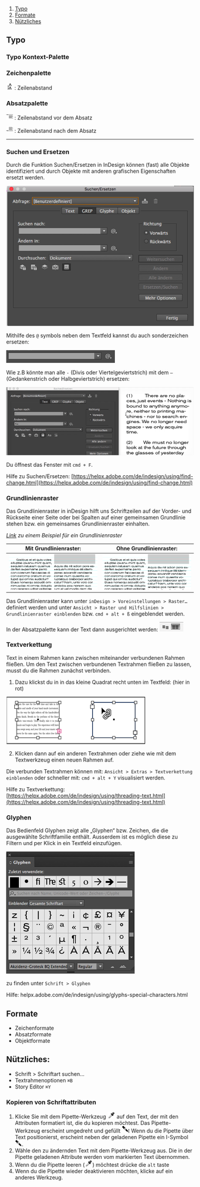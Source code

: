 1. [Typo](#typo)
2. [Formate](#formate)
3. [Nützliches](#n%C3%BCtzliches)

## Typo

### Typo Kontext-Palette

### Zeichenpalette

![](bilder/zeichen_zeilenabstand.png) : Zeilenabstand

### Absatzpalette

![](bilder/abstanddavor.png) : Zeilenabstand vor dem Absatz

![](bilder/abstanddanach.png) : Zeilenabstand nach dem Absatz

---

### Suchen und Ersetzen

Durch die Funktion Suchen/Ersetzen in
InDesign können (fast) alle Objekte identifiziert
und durch Objekte mit anderen
grafischen Eigenschaften ersetzt werden.

![](bilder/suchen-ersetzen.png)

Mithilfe des `@` symbols neben dem Textfeld kannst du auch sonderzeichen ersetzen:

![](bilder/suchen-ersetzen-at.png)

Wie z.B könnte man alle `-` (Divis oder Viertelgeviertstrich) mit dem `—` (Gedankenstrich oder Halbgeviertstrich) ersetzen:

![](bilder/suchen-ersetzen-bsp.gif)

Du öffnest das Fenster mit `cmd + F`.

Hilfe zu Suchen/Ersetzen: [https://helpx.adobe.com/de/indesign/using/find-change.html](https://helpx.adobe.com/de/indesign/using/find-change.html)

### Grundlinienraster

Das Grundlinienraster in inDesign hilft uns Schriftzeilen auf der Vorder- und Rückseite einer Seite oder bei Spalten auf einer gemeinsamen Grundlinie stehen bzw. ein gemeinsames Grundlinienraster einhalten.

*[Link](bilder/Grundlinienraster_Musterseite.pdf) zu einem Beispiel für ein Grundlinienraster*

Mit Grundlinienraster:      | Ohne Grundlinienraster:
---|---
![](bilder/grundlienienraster.jpg) | ![](bilder/grundlienienraster2.jpg)

Das Grundlinienraster kann unter `inDesign > Voreinstellungen > Raster…` definiert werden und unter `Ansicht > Raster und Hilfslinien > Grundlinienraster einblenden` bzw. `cmd + alt + ß` eingeblendet werden.

In der Absatzpalette kann der Text dann ausgerichtet werden:
![](bilder/grundlienienraster_anschalten.png)

### Textverkettung

Text in einem Rahmen kann zwischen miteinander verbundenen Rahmen fließen. Um den Text zwischen verbundenen Textrahmen fließen zu lassen, musst du die Rahmen zunächst verbinden.

1. Dazu klickst du in in das kleine Quadrat recht unten im Textfeld: (hier in rot)

![](bilder/textverkettung.png)

2. Klicken dann auf ein anderen Textrahmen oder ziehe wie mit dem Textwerkzeug einen neuen Rahmen auf.

Die verbunden Textrahmen können mit: `Ansicht > Extras > Textverkettung einblenden` oder schneller mit: `cmd + alt + Y` visualisiert werden.

Hilfe zu Textverkettung: [https://helpx.adobe.com/de/indesign/using/threading-text.html](https://helpx.adobe.com/de/indesign/using/threading-text.html)


### Glyphen

Das Bedienfeld Glyphen zeigt alle „Glyphen“
bzw. Zeichen, die die ausgewählte
Schriftfamilie enthält. Ausserdem ist es
möglich diese zu Filtern und per Klick in
ein Textfeld einzufügen.

![](bilder/glyphen.png)

zu finden unter `Schrift > Glyphen`

Hilfe: helpx.adobe.com/de/indesign/using/glyphs-special-characters.html




## Formate

- Zeichenformate
- Absatzformate
- Objektformate


## Nützliches:
- Schrift > Schriftart suchen…
- Textrahmenoptionen `⌘B`
- Story Editor `⌘Y`

### Kopieren von Schriftattributen
1. Klicke Sie mit dem Pipette-Werkzeug ![](bilder/sampler1.png) auf den Text, der mit den Attributen formatiert ist, die du kopieren möchtest. Das Pipette-Werkzeug erscheint umgedreht und gefüllt ![](bilder/sampler2.png) Wenn du die Pipette über Text positionierst, erscheint neben der geladenen Pipette ein I-Symbol ![](bilder/sampler3.png).
2. Wähle den zu ändernden Text mit dem Pipette-Werkzeug aus.
Die in der Pipette geladenen Attribute werden vom markierten Text übernommen.
3. Wenn du die Pipette leeren (![](bilder/sampler1.png)) möchtest drücke die `alt` taste
3. Wenn du die Pipette wieder deaktivieren möchten, klicke auf ein anderes Werkzeug.
